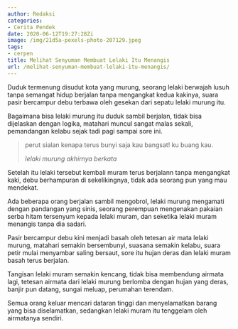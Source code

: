 ```yaml
---
author: Redaksi
categories:
- Cerita Pendek
date: 2020-06-12T19:27:28Zi
image: /img/21d5a-pexels-photo-207129.jpeg
tags:
- cerpen
title: Melihat Senyuman Membuat Lelaki Itu Menangis
url: /melihat-senyuman-membuat-lelaki-itu-menangis/
---
```


Duduk termenung disudut kota yang murung, seorang lelaki berwajah lusuh tanpa semangat hidup berjalan tanpa mengangkat kedua kakinya, suara pasir bercampur debu terbawa oleh gesekan dari sepatu lelaki murung itu.

Bagaimana bisa lelaki murung itu duduk sambil berjalan, tidak bisa dijelaskan dengan logika, matahari muncul sangat malas sekali, pemandangan kelabu sejak tadi pagi sampai sore ini.

<blockquote class="wp-block-quote">
  <p>
    perut sialan kenapa terus bunyi saja kau bangsat! ku buang kau.
  </p>
  
  <cite>lelaki murung akhirnya berkata</cite>
</blockquote>

Setelah itu lelaki tersebut kembali muram terus berjalann tanpa mengangkat kaki, debu berhampuran di sekelikingnya, tidak ada seorang pun yang mau mendekat.

Ada beberapa orang berjalan sambil mengobrol, lelaki murung mengamati dengan pandangan yang sinis, seorang perempuan mengenakan pakaian serba hitam tersenyum kepada lelaki muram, dan seketika lelaki muram menangis tanpa dia sadari.

Pasir bercampur debu kini menjadi basah oleh tetesan air mata lelaki murung, matahari semakin bersembunyi, suasana semakin kelabu, suara petir mulai menyambar saling bersaut, sore itu hujan deras dan lelaki muram basah terus berjalan.

Tangisan lelaki muram semakin kencang, tidak bisa membendung airmata lagi, tetesan airmata dari lelaki murung berlomba dengan hujan yang deras, banjir pun datang, sungai meluap, perumahan terendam. 

Semua orang keluar mencari dataran tinggi dan menyelamatkan barang yang bisa diselamatkan, sedangkan lelaki muram itu tenggelam oleh airmatanya sendiri.